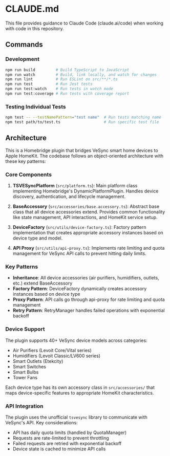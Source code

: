 # CLAUDE.md

This file provides guidance to Claude Code (claude.ai/code) when working with code in this repository.

## Commands

### Development
```bash
npm run build         # Build TypeScript to JavaScript
npm run watch         # Build, link locally, and watch for changes
npm run lint          # Run ESLint on src/**/*.ts
npm run test          # Run Jest tests
npm run test:watch    # Run tests in watch mode
npm run test:coverage # Run tests with coverage report
```

### Testing Individual Tests
```bash
npm test -- --testNamePattern="test name"  # Run tests matching name
npm test path/to/test.ts                   # Run specific test file
```

## Architecture

This is a Homebridge plugin that bridges VeSync smart home devices to Apple HomeKit. The codebase follows an object-oriented architecture with these key patterns:

### Core Components

1. **TSVESyncPlatform** (`src/platform.ts`): Main platform class implementing Homebridge's DynamicPlatformPlugin. Handles device discovery, authentication, and lifecycle management.

2. **BaseAccessory** (`src/accessories/base.accessory.ts`): Abstract base class that all device accessories extend. Provides common functionality like state management, API interactions, and HomeKit service setup.

3. **DeviceFactory** (`src/utils/device-factory.ts`): Factory pattern implementation that creates appropriate accessory instances based on device type and model.

4. **API Proxy** (`src/utils/api-proxy.ts`): Implements rate limiting and quota management for VeSync API calls to prevent hitting daily limits.

### Key Patterns

- **Inheritance**: All device accessories (air purifiers, humidifiers, outlets, etc.) extend BaseAccessory
- **Factory Pattern**: DeviceFactory dynamically creates accessory instances based on device type
- **Proxy Pattern**: API calls go through api-proxy for rate limiting and quota management
- **Retry Pattern**: RetryManager handles failed operations with exponential backoff

### Device Support

The plugin supports 40+ VeSync device models across categories:
- Air Purifiers (Levoit Core/Vital series)
- Humidifiers (Levoit Classic/LV600 series)
- Smart Outlets (Etekcity)
- Smart Switches
- Smart Bulbs
- Tower Fans

Each device type has its own accessory class in `src/accessories/` that maps device-specific features to appropriate HomeKit characteristics.

### API Integration

The plugin uses the unofficial `tsvesync` library to communicate with VeSync's API. Key considerations:
- API has daily quota limits (handled by QuotaManager)
- Requests are rate-limited to prevent throttling
- Failed requests are retried with exponential backoff
- Device state is cached to minimize API calls